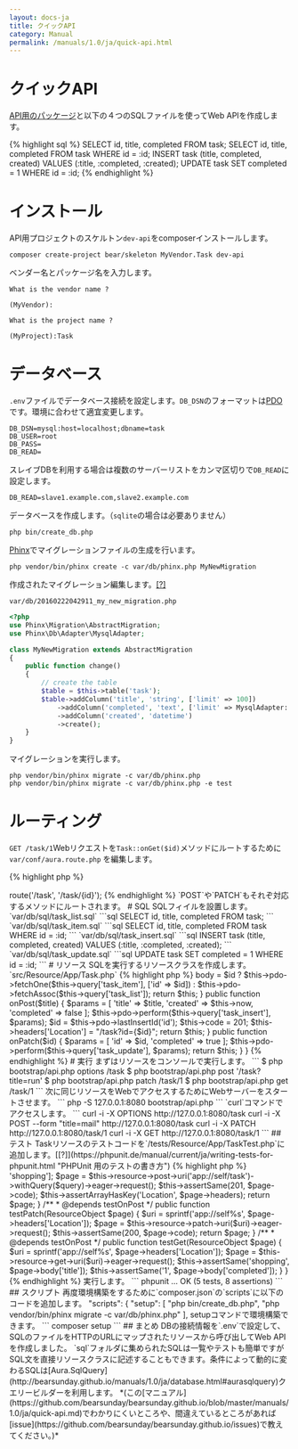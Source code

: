 ```yaml
---
layout: docs-ja
title: クイックAPI
category: Manual
permalink: /manuals/1.0/ja/quick-api.html
---
```



# クイックAPI


[API用のパッケージ](https://github.com/koriym/Koriym.DbAppPackage)と以下の４つのSQLファイルを使ってWeb APIを作成します。

{% highlight sql %}
SELECT id, title, completed FROM task;
SELECT id, title, completed FROM task WHERE id = :id;
INSERT task (title, completed, created) VALUES (:title, :completed, :created);
UPDATE task SET completed = 1 WHERE id = :id;
{% endhighlight %}

# インストール

API用プロジェクトのスケルトン`dev-api`をcomposerインストールします。　

```
composer create-project bear/skeleton MyVendor.Task dev-api
```

ベンダー名とパッケージ名を入力します。

```
What is the vendor name ?

(MyVendor):

What is the project name ?

(MyProject):Task
```

# データベース

`.env`ファイルでデータベース接続を設定します。`DB_DSN`のフォーマットは[PDO](http://php.net/manual/ja/pdo.connections.php)です。環境に合わせて適宜変更します。

```
DB_DSN=mysql:host=localhost;dbname=task
DB_USER=root
DB_PASS=
DB_READ=
```

スレイブDBを利用する場合は複数のサーバーリストをカンマ区切りで`DB_READ`に設定します。

```
DB_READ=slave1.example.com,slave2.example.com
```

データベースを作成します。（`sqlite`の場合は必要ありません）


```
php bin/create_db.php
```

[Phinx](http://docs.phinx.org/en/latest/)でマイグレーションファイルの生成を行います。

```
php vendor/bin/phinx create -c var/db/phinx.php MyNewMigration  
```

作成されたマイグレーション編集します。[[?]](http://docs.phinx.org/en/latest/migrations.html "Phinx マニュアル: Writing Migrations")

`var/db/20160222042911_my_new_migration.php`

```php
<?php
use Phinx\Migration\AbstractMigration;
use Phinx\Db\Adapter\MysqlAdapter;

class MyNewMigration extends AbstractMigration
{
    public function change()
    {
        // create the table
        $table = $this->table('task');
        $table->addColumn('title', 'string', ['limit' => 100])
            ->addColumn('completed', 'text', ['limit' => MysqlAdapter::INT_TINY])
            ->addColumn('created', 'datetime')
            ->create();
    }
}
```

マイグレーションを実行します。

```
php vendor/bin/phinx migrate -c var/db/phinx.php
php vendor/bin/phinx migrate -c var/db/phinx.php -e test
```

# ルーティング

`GET /task/1`Webリクエストを`Task::onGet($id)`メソッドにルートするために`var/conf/aura.route.php`
を編集します。


{% highlight php %}
<?php
/** @var $router \BEAR\Package\Provide\Router\AuraRoute */
$router->route('/task', '/task/{id}');
{% endhighlight %}

`POST`や`PATCH`もそれぞ対応するメソッドにルートされます。

# SQL

SQLフィイルを設置します。

`var/db/sql/task_list.sql`

```sql
SELECT id, title, completed FROM task;
```
`var/db/sql/task_item.sql`

```sql
SELECT id, title, completed FROM task WHERE id = :id;
```

`var/db/sql/task_insert.sql`

```sql
INSERT task (title, completed, created) VALUES (:title, :completed, :created);
```

`var/db/sql/task_update.sql`

```sql
UPDATE task SET completed = 1 WHERE id = :id;
```

# リソース

SQLを実行するリソースクラスを作成します。

`src/Resource/App/Task.php`

{% highlight php %}
<?php

namespace MyVendor\Task\Resource\App;

use BEAR\Resource\ResourceObject;
use Koriym\Now\NowInject;
use Koriym\QueryLocator\QueryLocatorInject;
use Ray\AuraSqlModule\AuraSqlInject;

class Task extends ResourceObject
{
    use AuraSqlInject;
    use NowInject;
    use QueryLocatorInject;

    public function onGet($id = null)
    {
        $this->body = $id ?
            $this->pdo->fetchOne($this->query['task_item'], ['id' => $id]) :
            $this->pdo->fetchAssoc($this->query['task_list']);

        return $this;
    }

    public function onPost($title)
    {
        $params = [
            'title' => $title,
            'created' => $this->now,
            'completed' => false
        ];
        $this->pdo->perform($this->query['task_insert'], $params);
        $id = $this->pdo->lastInsertId('id');
        $this->code = 201;
        $this->headers['Location'] = "/task?id={$id}";

        return $this;
    }

    public function onPatch($id)
    {
        $params = [
            'id' => $id,
            'completed' => true
        ];
        $this->pdo->perform($this->query['task_update'], $params);

        return $this;
    }
}
{% endhighlight %}

# 実行

まずはリソースをコンソールで実行します。

```
$ php bootstrap/api.php options /task
$ php bootstrap/api.php post '/task?title=run'
$ php bootstrap/api.php patch /task/1
$ php bootstrap/api.php get /task/1
```

次に同じリソースをWebでアクセスするためにWebサーバーをスタートさせます。

```
php -S 127.0.0.1:8080 bootstrap/api.php 
```

`curl`コマンドでアクセスします。

```
curl -i -X OPTIONS http://127.0.0.1:8080/task
curl -i -X POST --form "title=mail" http://127.0.0.1:8080/task
curl -i -X PATCH http://127.0.0.1:8080/task/1
curl -i -X GET http://127.0.0.1:8080/task/1
```

## テスト

Taskリソースのテストコードを`/tests/Resource/App/TaskTest.php`に追加します。[[?]](https://phpunit.de/manual/current/ja/writing-tests-for-phpunit.html "PHPUnit 用のテストの書き方")

{% highlight php %}
<?php

namespace MyVendor\Task\Resource\Page;

use BEAR\Resource\ResourceObject;
use Koriym\DbAppPackage\AbstractDatabaseTestCase;

class TaskTest extends AbstractDatabaseTestCase
{
    public function testOnPost()
    {
        $query = ['title' => 'shopping'];
        $page = $this->resource->post->uri('app://self/task')->withQuery($query)->eager->request();
        $this->assertSame(201, $page->code);
        $this->assertArrayHasKey('Location', $page->headers);

        return $page;
    }

    /**
     * @depends testOnPost
     */
    public function testPatch(ResourceObject $page)
    {
        $uri = sprintf('app://self%s', $page->headers['Location']);
        $page = $this->resource->patch->uri($uri)->eager->request();
        $this->assertSame(200, $page->code);

        return $page;
    }

    /**
     * @depends testOnPost
     */
    public function testGet(ResourceObject $page)
    {
        $uri = sprintf('app://self%s', $page->headers['Location']);
        $page = $this->resource->get->uri($uri)->eager->request();
        $this->assertSame('shopping', $page->body['title']);
        $this->assertSame('1', $page->body['completed']);
    }
}
{% endhighlight %}

実行します。

```
phpunit

...
OK (5 tests, 8 assertions)
```

## スクリプト

再度環境構築をするために`composer.json`の`scripts`に以下のコードを追加します。

    "scripts": {
        "setup": [
            "php bin/create_db.php",
            "php vendor/bin/phinx migrate -c var/db/phinx.php"
        ],

setupコマンドで環境構築できます。

```
composer setup
```

## まとめ

DBの接続情報を`.env`で設定して、SQLのファイルをHTTPのURLにマップされたリソースから呼び出してWeb APIを作成しました。

`sql`フォルダに集められたSQLは一覧やテストも簡単ですがSQL文を直接リソースクラスに記述することもできます。条件によって動的に変わるSQLは[Aura.SqlQuery](http://bearsunday.github.io/manuals/1.0/ja/database.html#aurasqlquery)クエリービルダーを利用します。


*(この[マニュアル](https://github.com/bearsunday/bearsunday.github.io/blob/master/manuals/1.0/ja/quick-api.md)でわかりにくいところや、間違えているところがあれば[issue](https://github.com/bearsunday/bearsunday.github.io/issues)で教えてください。)*
